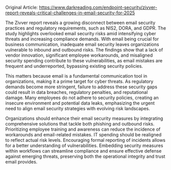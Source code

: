 Original Article: https://www.darkreading.com/endpoint-security/zivver-report-reveals-critical-challenges-in-email-security-for-2025

The Zivver report reveals a growing disconnect between email security practices and regulatory requirements, such as NIS2, DORA, and GDPR. The study highlights overlooked email security risks amid intensifying cyber threats and increasing compliance demands. With email being crucial for business communication, inadequate email security leaves organizations vulnerable to inbound and outbound risks. The findings show that a lack of vendor innovation, significant employee workarounds, and misaligned security spending contribute to these vulnerabilities, as email mistakes are frequent and underreported, bypassing existing security policies.

This matters because email is a fundamental communication tool in organizations, making it a prime target for cyber threats. As regulatory demands become more stringent, failure to address these security gaps could result in data breaches, regulatory penalties, and reputational damage. Many employees do not adhere to security policies, creating an insecure environment and potential data leaks, emphasizing the urgent need to align email security strategies with evolving risk landscapes.

Organizations should enhance their email security measures by integrating comprehensive solutions that tackle both phishing and outbound risks. Prioritizing employee training and awareness can reduce the incidence of workarounds and email-related mistakes. IT spending should be realigned to reflect actual risk levels. Encouraging formal reporting of incidents allows for a better understanding of vulnerabilities. Embedding security measures within workflows can streamline compliance and ensure effective defense against emerging threats, preserving both the operational integrity and trust email provides.
